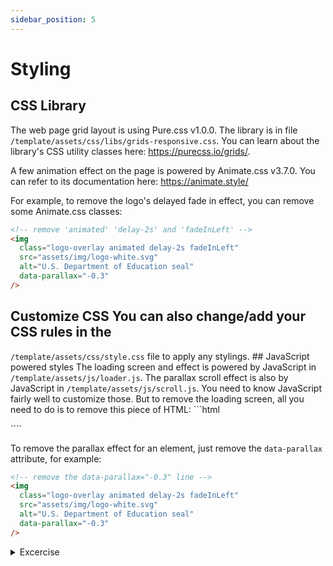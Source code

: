 ```yaml
---
sidebar_position: 5
---
```


# Styling

## CSS Library

The web page grid layout is using Pure.css v1.0.0. The library is in file `/template/assets/css/libs/grids-responsive.css`. You can learn about the library's CSS utility classes here: https://purecss.io/grids/.

A few animation effect on the page is powered by Animate.css v3.7.0. You can refer to its documentation here: https://animate.style/

For example, to remove the logo's delayed fade in effect, you can remove some Animate.css classes:

```html
<!-- remove 'animated' 'delay-2s' and 'fadeInLeft' -->
<img
  class="logo-overlay animated delay-2s fadeInLeft"
  src="assets/img/logo-white.svg"
  alt="U.S. Department of Education seal"
  data-parallax="-0.3"
/>
```

## Customize CSS You can also change/add your CSS rules in the

`/template/assets/css/style.css` file to apply any stylings. ## JavaScript
powered styles The loading screen and effect is powered by JavaScript in
`/template/assets/js/loader.js`. The parallax scroll effect is also by
JavaScript in `/template/assets/js/scroll.js`. You need to know JavaScript
fairly well to customize those. But to remove the loading screen, all you need
to do is to remove this piece of HTML: ```html

<div id="loader-wrapper">
  <div id="loader"></div>
  <div class="loader-section"></div>
</div>
````

To remove the parallax effect for an element, just remove the `data-parallax` attribute, for example:

```html
<!-- remove the data-parallax="-0.3" line -->
<img
  class="logo-overlay animated delay-2s fadeInLeft"
  src="assets/img/logo-white.svg"
  alt="U.S. Department of Education seal"
  data-parallax="-0.3"
/>
```

<details>
<summary>Excercise</summary>

1. Try removing the CSS classes for the elements mentioned above to turn off the effect.

2. (optional) Any custom stylings you could do?

</details>
